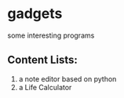 # gadgets
some interesting programs

## Content Lists:

1. a note editor based on python
2. a Life Calculator
